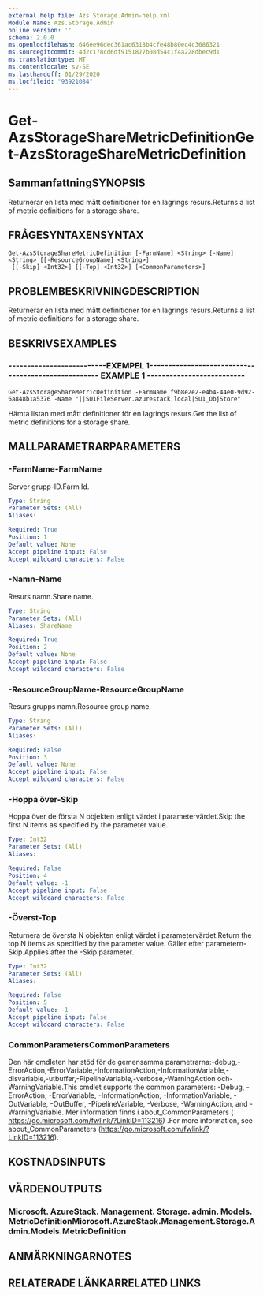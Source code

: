 ```yaml
---
external help file: Azs.Storage.Admin-help.xml
Module Name: Azs.Storage.Admin
online version: ''
schema: 2.0.0
ms.openlocfilehash: 646ee96dec361ac6318b4cfe48b80ec4c3686321
ms.sourcegitcommit: 4d2c178cd6df9151877b08d54c1f4a228dbec9d1
ms.translationtype: MT
ms.contentlocale: sv-SE
ms.lasthandoff: 01/29/2020
ms.locfileid: "93921084"
---
```

# <span data-ttu-id="38118-101">Get-AzsStorageShareMetricDefinition</span><span class="sxs-lookup"><span data-stu-id="38118-101">Get-AzsStorageShareMetricDefinition</span></span>

## <span data-ttu-id="38118-102">Sammanfattning</span><span class="sxs-lookup"><span data-stu-id="38118-102">SYNOPSIS</span></span>
<span data-ttu-id="38118-103">Returnerar en lista med mått definitioner för en lagrings resurs.</span><span class="sxs-lookup"><span data-stu-id="38118-103">Returns a list of metric definitions for a storage share.</span></span>

## <span data-ttu-id="38118-104">FRÅGESYNTAXEN</span><span class="sxs-lookup"><span data-stu-id="38118-104">SYNTAX</span></span>

```
Get-AzsStorageShareMetricDefinition [-FarmName] <String> [-Name] <String> [[-ResourceGroupName] <String>]
 [[-Skip] <Int32>] [[-Top] <Int32>] [<CommonParameters>]
```

## <span data-ttu-id="38118-105">PROBLEMBESKRIVNING</span><span class="sxs-lookup"><span data-stu-id="38118-105">DESCRIPTION</span></span>
<span data-ttu-id="38118-106">Returnerar en lista med mått definitioner för en lagrings resurs.</span><span class="sxs-lookup"><span data-stu-id="38118-106">Returns a list of metric definitions for a storage share.</span></span>

## <span data-ttu-id="38118-107">BESKRIVS</span><span class="sxs-lookup"><span data-stu-id="38118-107">EXAMPLES</span></span>

### <span data-ttu-id="38118-108">--------------------------EXEMPEL 1--------------------------</span><span class="sxs-lookup"><span data-stu-id="38118-108">-------------------------- EXAMPLE 1 --------------------------</span></span>
```
Get-AzsStorageShareMetricDefinition -FarmName f9b8e2e2-e4b4-44e0-9d92-6a848b1a5376 -Name "||SU1FileServer.azurestack.local|SU1_ObjStore"
```

<span data-ttu-id="38118-109">Hämta listan med mått definitioner för en lagrings resurs.</span><span class="sxs-lookup"><span data-stu-id="38118-109">Get the list of metric definitions for a storage share.</span></span>

## <span data-ttu-id="38118-110">MALLPARAMETRAR</span><span class="sxs-lookup"><span data-stu-id="38118-110">PARAMETERS</span></span>

### <span data-ttu-id="38118-111">-FarmName</span><span class="sxs-lookup"><span data-stu-id="38118-111">-FarmName</span></span>
<span data-ttu-id="38118-112">Server grupp-ID.</span><span class="sxs-lookup"><span data-stu-id="38118-112">Farm Id.</span></span>

```yaml
Type: String
Parameter Sets: (All)
Aliases: 

Required: True
Position: 1
Default value: None
Accept pipeline input: False
Accept wildcard characters: False
```

### <span data-ttu-id="38118-113">-Namn</span><span class="sxs-lookup"><span data-stu-id="38118-113">-Name</span></span>
<span data-ttu-id="38118-114">Resurs namn.</span><span class="sxs-lookup"><span data-stu-id="38118-114">Share name.</span></span>

```yaml
Type: String
Parameter Sets: (All)
Aliases: ShareName

Required: True
Position: 2
Default value: None
Accept pipeline input: False
Accept wildcard characters: False
```

### <span data-ttu-id="38118-115">-ResourceGroupName</span><span class="sxs-lookup"><span data-stu-id="38118-115">-ResourceGroupName</span></span>
<span data-ttu-id="38118-116">Resurs grupps namn.</span><span class="sxs-lookup"><span data-stu-id="38118-116">Resource group name.</span></span>

```yaml
Type: String
Parameter Sets: (All)
Aliases: 

Required: False
Position: 3
Default value: None
Accept pipeline input: False
Accept wildcard characters: False
```

### <span data-ttu-id="38118-117">-Hoppa över</span><span class="sxs-lookup"><span data-stu-id="38118-117">-Skip</span></span>
<span data-ttu-id="38118-118">Hoppa över de första N objekten enligt värdet i parametervärdet.</span><span class="sxs-lookup"><span data-stu-id="38118-118">Skip the first N items as specified by the parameter value.</span></span>

```yaml
Type: Int32
Parameter Sets: (All)
Aliases: 

Required: False
Position: 4
Default value: -1
Accept pipeline input: False
Accept wildcard characters: False
```

### <span data-ttu-id="38118-119">-Överst</span><span class="sxs-lookup"><span data-stu-id="38118-119">-Top</span></span>
<span data-ttu-id="38118-120">Returnera de översta N objekten enligt värdet i parametervärdet.</span><span class="sxs-lookup"><span data-stu-id="38118-120">Return the top N items as specified by the parameter value.</span></span>
<span data-ttu-id="38118-121">Gäller efter parametern-Skip.</span><span class="sxs-lookup"><span data-stu-id="38118-121">Applies after the -Skip parameter.</span></span>

```yaml
Type: Int32
Parameter Sets: (All)
Aliases: 

Required: False
Position: 5
Default value: -1
Accept pipeline input: False
Accept wildcard characters: False
```

### <span data-ttu-id="38118-122">CommonParameters</span><span class="sxs-lookup"><span data-stu-id="38118-122">CommonParameters</span></span>
<span data-ttu-id="38118-123">Den här cmdleten har stöd för de gemensamma parametrarna:-debug,-ErrorAction,-ErrorVariable,-InformationAction,-InformationVariable,-disvariable,-utbuffer,-PipelineVariable,-verbose,-WarningAction och-WarningVariable.</span><span class="sxs-lookup"><span data-stu-id="38118-123">This cmdlet supports the common parameters: -Debug, -ErrorAction, -ErrorVariable, -InformationAction, -InformationVariable, -OutVariable, -OutBuffer, -PipelineVariable, -Verbose, -WarningAction, and -WarningVariable.</span></span> <span data-ttu-id="38118-124">Mer information finns i about_CommonParameters ( https://go.microsoft.com/fwlink/?LinkID=113216) .</span><span class="sxs-lookup"><span data-stu-id="38118-124">For more information, see about_CommonParameters (https://go.microsoft.com/fwlink/?LinkID=113216).</span></span>

## <span data-ttu-id="38118-125">KOSTNADS</span><span class="sxs-lookup"><span data-stu-id="38118-125">INPUTS</span></span>

## <span data-ttu-id="38118-126">VÄRDEN</span><span class="sxs-lookup"><span data-stu-id="38118-126">OUTPUTS</span></span>

### <span data-ttu-id="38118-127">Microsoft. AzureStack. Management. Storage. admin. Models. MetricDefinition</span><span class="sxs-lookup"><span data-stu-id="38118-127">Microsoft.AzureStack.Management.Storage.Admin.Models.MetricDefinition</span></span>

## <span data-ttu-id="38118-128">ANMÄRKNINGAR</span><span class="sxs-lookup"><span data-stu-id="38118-128">NOTES</span></span>

## <span data-ttu-id="38118-129">RELATERADE LÄNKAR</span><span class="sxs-lookup"><span data-stu-id="38118-129">RELATED LINKS</span></span>

